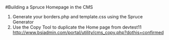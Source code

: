 #Building a Spruce Homepage in the CMS

1. Generate your borders.php and template.css using the Spruce Generator
2. Use the Copy Tool to duplicate the Home page from devtest11
http://www.bsiadmin.com/portal/utility/cms_copy.php?dothis=confirmed
